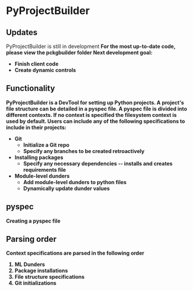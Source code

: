 # PyProjectBuilder
## Updates
PyProjectBuilder is still in development <b>
For the most up-to-date code, please view the pckgbuilder folder <b>
Next development goal:
 - Finish client code
 - Create dynamic controls
## Functionality
PyProjectBuilder is a DevTool for setting up Python projects.
A project's file structure can be detailed in a pyspec file.
A pyspec file is divided into different contexts. If no context is specified the filesystem context is used by default.
Users can include any of the following specifications to include in their projects:

 - Git
	- Initialize a Git repo
	- Specify any branches to be created retroactively
 - Installing packages
	- Specify any necessary dependencies -- installs and creates requirements file
 - Module-level dunders
	- Add module-level dunders to python files
	- Dynamically update dunder values
## pyspec
Creating a pyspec file
## Parsing order
Context specifications are parsed in the following order <br>
1. ML Dunders
2. Package installations
3. File structure specifications
4. Git initializations

